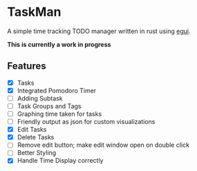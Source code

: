 # TaskMan
A simple time tracking TODO manager written in rust using [egui](https://github.com/emilk/egui).

**This is currently a work in progress**

## Features
- [x] Tasks
- [x] Integrated Pomodoro Timer
- [ ] Adding Subtask
- [ ] Task Groups and Tags
- [ ] Graphing time taken for tasks
- [ ] Friendly output as json for custom visualizations
- [x] Edit Tasks
- [x] Delete Tasks
- [ ] Remove edit button; make edit window open on double click
- [ ] Better Styling
- [x] Handle Time Display correctly
